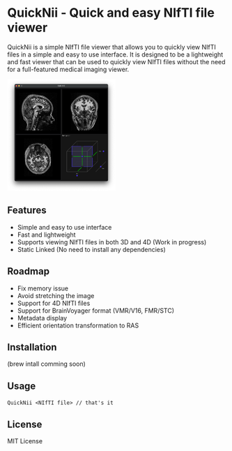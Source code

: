 # QuickNii - Quick and easy NIfTI file viewer

QuickNii is a simple NIfTI file viewer that allows you to quickly view NIfTI files in a simple and easy to use interface. It is designed to be a lightweight and fast viewer that can be used to quickly view NIfTI files without the need for a full-featured medical imaging viewer.

<img src="./README.assets/demo.png" alt="demo" style="zoom:25%;" />


## Features

- Simple and easy to use interface
- Fast and lightweight
- Supports viewing NIfTI files in both 3D and 4D (Work in progress)
- Static Linked (No need to install any dependencies)

## Roadmap
- Fix memory issue
- Avoid stretching the image
- Support for 4D NIfTI files
- Support for BrainVoyager format (VMR/V16, FMR/STC)
- Metadata display
- Efficient orientation transformation to RAS

## Installation
(brew intall comming soon)

## Usage
```
QuickNii <NIfTI file> // that's it
```


## License
MIT License
